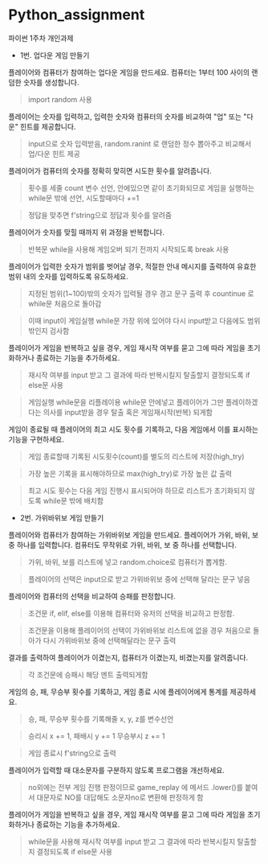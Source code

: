 # Python_assignment
파이썬 1주차 개인과제

- 1번. 업다운 게임 만들기




플레이어와 컴퓨터가 참여하는 업다운 게임을 만드세요. 컴퓨터는 1부터 100 사이의 랜덤한 숫자를 생성합니다.

> import random 사용

플레이어는 숫자를 입력하고, 입력한 숫자와 컴퓨터의 숫자를 비교하여 "업" 또는 "다운" 힌트를 제공합니다.

> input으로 숫자 입력받음, random.ranint 로 랜덤한 정수 뽑아주고 비교해서 업/다운 힌트 제공

플레이어가 컴퓨터의 숫자를 정확히 맞히면 시도한 횟수를 알려줍니다.

> 횟수를 세줄 count 변수 선언, 안에있으면 같이 초기화되므로 게임을 실행하는  while문 밖에 선언, 시도할때마다 +=1

> 정답을 맞추면 f'string으로 정답과 횟수를 알려줌

플레이어가 숫자를 맞힐 때까지 위 과정을 반복합니다. 

>반복문 while을 사용해 게임오버 되기 전까지 시작되도록 break 사용

플레이어가 입력한 숫자가 범위를 벗어날 경우, 적절한 안내 메시지를 출력하여 유효한 범위 내의 숫자를 입력하도록 유도하세요.

>지정된 범위(1~100)밖의 숫자가 입력될 경우 경고 문구 출력 후 countinue 로 while문 처음으로 돌아감

>이때 input이 게임실행 while문 가장 위에 있어야 다시 input받고 다음에도 범위 밖인지 검사함

플레이어가 게임을 반복하고 싶을 경우, 게임 재시작 여부를 묻고 그에 따라 게임을 초기화하거나 종료하는 기능을 추가하세요. 
>재시작 여부를 input 받고 그 결과에 따라 반복시킬지 탈출할지 결정되도록 if else문 사용

>게임실행 while문을 리플레이용 while문 안에넣고 플레이어가 그만 플레이하겠다는 의사를 input받을 경우 탈출 혹은 게임재시작(반복) 되게함

게임이 종료될 때 플레이어의 최고 시도 횟수를 기록하고, 다음 게임에서 이를 표시하는 기능을 구현하세요. 
>게임 종료할때  기록된 시도횟수(count)를 별도의 리스트에 저장(high_try) 

>가장 높은 기록을 표시해야하므로 max(high_try)로 가장 높은 값 출력

>최고 시도 횟수는 다음 게임 진행시 표시되어야 하므로 리스트가 초기화되지 않도록 while문 밖에 배치함



- 2번. 가위바위보 게임 만들기



플레이어와 컴퓨터가 참여하는 가위바위보 게임을 만드세요.
플레이어가 가위, 바위, 보 중 하나를 입력합니다. 컴퓨터도 무작위로 가위, 바위, 보 중 하나를 선택합니다. 
>가위, 바위, 보를 리스트에 넣고 random.choice로 컴퓨터가 뽑게함.

>플레이어의 선택은 input으로 받고 가위바위보 중에 선택해 달라는 문구 넣음

플레이어와 컴퓨터의 선택을 비교하여 승패를 판정합니다.
>조건문 if, elif, else를 이용해 컴퓨터와 유저의 선택을 비교하고 판정함.

>조건문을 이용해 플레이어의 선택이 가위바위보 리스트에 없을 경우 처음으로 돌아가 다시 가위바위보 중에 선택해달라는 문구 출력

결과를 출력하여 플레이어가 이겼는지, 컴퓨터가 이겼는지, 비겼는지를 알려줍니다.
>각 조건문에 승패시 해당 멘트 출력되게함

게임의 승, 패, 무승부 횟수를 기록하고, 게임 종료 시에 플레이어에게 통계를 제공하세요.
>승, 패, 무승부 횟수를 기록해줄 x, y, z를 변수선언

>승리시 x += 1, 패배시 y += 1 무승부시 z += 1

>게임 종료시 f'string으로 출력

플레이어가 입력할 때 대소문자를 구분하지 않도록 프로그램을 개선하세요.
>no외에는 전부 게임 진행 판정이므로 game_replay 에 메서드 .lower()를 붙여서 대문자로 NO를 대답해도 소문자no로 변환해 판정하게 함

플레이어가 게임을 반복하고 싶을 경우, 게임 재시작 여부를 묻고 그에 따라 게임을 초기화하거나 종료하는 기능을 추가하세요.
>while문을 사용해 재시작 여부를 input 받고 그 결과에 따라 반복시킬지 탈출할지 결정되도록 if else문 사용